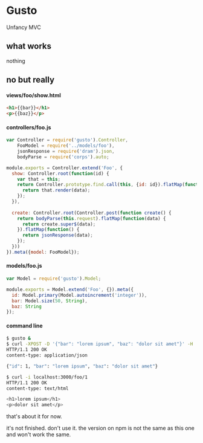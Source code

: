 Gusto
=====

Unfancy MVC


## what works

nothing

## no but really

#### views/foo/show.html
```html
<h1>{{bar}}</h1>
<p>{{baz}}</p>
```

#### controllers/foo.js
```javascript
var Controller = require('gusto').Controller,
    FooModel = require('../models/foo'),
    jsonResponse = require('dram').json,
    bodyParse = require('corps').auto;

module.exports = Controller.extend('Foo', {
  show: Controller.root(function(id) {
    var that = this;
    return Controller.prototype.find.call(this, {id: id}).flatMap(function(data) {
      return that.render(data);
    });
  }),
  
  create: Controller.root(Controller.post(function create() {
    return bodyParse(this.request).flatMap(function(data) {
      return create.super$(data);
    }).flatMap(function() {
      return jsonResponse(data);
    });
  }))
}).meta({model: FooModel});
```

#### models/foo.js
```javascript
var Model = require('gusto').Model;

module.exports = Model.extend('Foo', {}).meta({
  id: Model.primary(Model.autoincrement('integer')),
  bar: Model.size(50, String),
  baz: String
});
```

#### command line
```bash
$ gusto &
$ curl -XPOST -D '{"bar": "lorem ipsum", "baz": "dolor sit amet"}' -H 'Content-type: application' -i localhost:3000/foo
HTTP/1.1 200 OK
content-type: application/json

{"id": 1, "bar": "lorem ipsum", "baz": "dolor sit amet"}

$ curl -i localhost:3000/foo/1
HTTP/1.1 200 OK
content-type: text/html

<h1>lorem ipsum</h1>
<p>dolor sit amet</p>
```

that's about it for now.

it's not finished. don't use it. the version on npm is not the same as this one and won't work the same.

